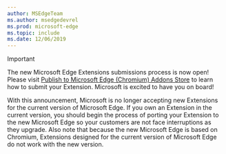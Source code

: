 ```yaml
---
author: MSEdgeTeam
ms.author: msedgedevrel
ms.prod: microsoft-edge
ms.topic: include
ms.date: 12/06/2019
---
```

> [!IMPORTANT] 
> The new Microsoft Edge Extensions submissions process is now open!  Please visit [Publish to Microsoft Edge \(Chromium\) Addons Store][PublishMicrosoftEdgeAddonsCatalog] to learn how to submit your Extension.  Microsoft is excited to have you on board!  
> 
> With this announcement, Microsoft is no longer accepting new Extensions for the current version of Microsoft Edge.  If you own an Extension in the current version, you should begin the process of porting your Extension to the new Microsoft Edge so your customers are not face interruptions as they upgrade.  Also note that because the new Microsoft Edge is based on Chromium, Extensions designed for the current version of Microsoft Edge do not work with the new version.  
> 

<!-- image links -->  

<!-- links -->  

[PublishMicrosoftEdgeAddonsCatalog]: ../extensions-chromium/publish/publish-extension "Publish An Extension"  
